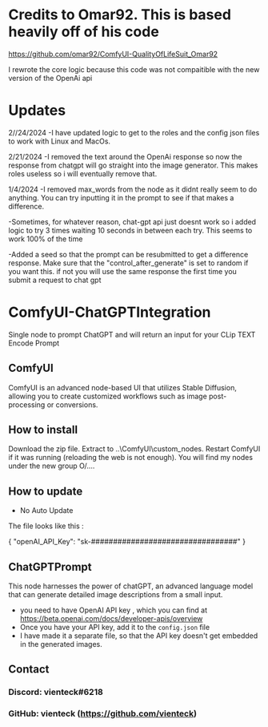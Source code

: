 # Credits to Omar92. This is based heavily off of his code
https://github.com/omar92/ComfyUI-QualityOfLifeSuit_Omar92 

I rewrote the core logic because this code was not compaitible with the new version of the OpenAi api

# Updates
2//24/2024
-I have updated logic to get to the roles and the config json files to work with Linux and MacOs. 

2/21/2024
-I removed the text around the OpenAi response so now the response from chatgpt will go straight into the image generator. This makes roles useless so i will eventually remove that. 
  
1/4/2024 
-I removed max_words from the node as it didnt really seem to do anything. You can try inputting it in the prompt to see if that makes a difference. 

-Sometimes, for whatever reason, chat-gpt api just doesnt work so i added logic to try 3 times waiting 10 seconds in between each try. This seems to work 100% of the time

-Added a seed so that the prompt can be resubmitted to get a difference response. Make sure that the "control_after_generate" is set to random if you want this. if not you will use the same response the first time you submit a request to chat gpt



# ComfyUI-ChatGPTIntegration
Single node to prompt ChatGPT and will return an input for your CLip TEXT Encode Prompt

## ComfyUI
ComfyUI is an advanced node-based UI that utilizes Stable Diffusion, allowing you to create customized workflows such as image post-processing or conversions.

## How to install
Download the zip file.
Extract to ..\ComfyUI\custom_nodes.
Restart ComfyUI if it was running (reloading the web is not enough).
You will find my nodes under the new group O/....

## How to update
- No Auto Update

The file looks like this :

{
"openAI_API_Key": "sk-#################################"
}

## ChatGPTPrompt
This node harnesses the power of chatGPT, an advanced language model that can generate detailed image descriptions from a small input.
- you need to have  OpenAI API key , which you can find at https://beta.openai.com/docs/developer-apis/overview
- Once you have your API key, add it to the `config.json` file
- I have made it a separate file, so that the API key doesn't get embedded in the generated images.


## Contact
### Discord: vienteck#6218
### GitHub: vienteck (https://github.com/vienteck)
